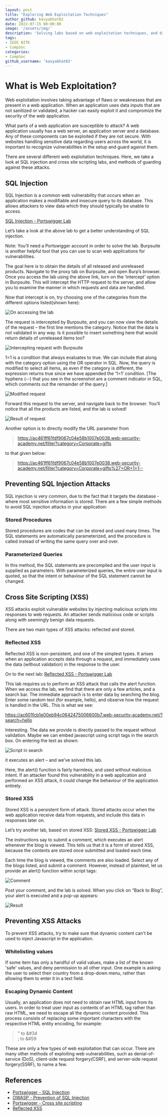 ```yaml
---
layout: post
title: "Exploring Web Exploitation Techniques"
author_github: kavyabhat02
date: 2022-07-15 00:00:00
image: '/assets/img/'
description: 'Solving labs based on web exploitation techniques, and discussing methods of prevention'
tags:
- IEEE NITK
- CompSoc
categories:
- CompSoc
github_username: 'kavyabhat02'
---
```


# What is Web Exploitation? 

Web exploitation involves taking advantage of flaws or weaknesses that are present in a web application. When an application uses data inputs that are not sanitized or validated, a hacker can easily exploit it and compromize the security of the web application.

What parts of a web application are susceptible to attack? A web application usually has a web server, an application server and a database. Any of these components can be exploited if they are not secure. With websites handling sensitive data regarding users across the world, it is important to recognize vulnerabilities in the setup and guard against them. 

There are several different web exploitation techniques. Here, we take a look at SQL injection and cross site scripting labs, and methods of guarding against these attacks.

## SQL Injection

SQL Injection is a common web vulnerability that occurs when an application makes a modifiable and insecure query to its database. This allows attackers to view data which they should typically be unable to access. 

[SQL Injection - Portswigger Lab](https://portswigger.net/web-security/sql-injection/lab-retrieve-hidden-data)

Let’s take a look at the above lab to get a better understanding of SQL injection. 

Note: You’ll need a Portswigger account in order to solve the lab. Burpsuite is another helpful tool that you can use to scan web applications for vulnerabilities. 

The goal here is to obtain the details of all released and unreleased products.
Navigate to the proxy tab on Burpsuite, and open Burp’s browser. Once you access the lab using the above link, turn on the ‘intercept’ option in Burpsuite. This will intercept the HTTP request to the server, and allow you to examine the manner in which requests and data are handled.

Now that intercept is on, try choosing one of the categories from the different options listed(shown here):

![On accessing the lab](/blog/assets/img/exploring-web-exploitation/1.png)

The request is intercepted by Burpsuite, and you can now view the details of the request – the first line mentions the category. Notice that the data is not validated in any way. Is it possible to insert something here that would return details of unreleased items too?

![Intercepting request with Burpsuite](/blog/assets/img/exploring-web-exploitation/2.png)

1=1 is a condition that always evaluates to true. We can include that along with the category option using the OR operator in SQL. Now, the query is modified to select all items, as even if the category is different, the expression returns true since we have appended the ‘1=1’ condition.
[The hyphens (--) that you see in the screenshot are a comment indicator in SQL, which comments out the remainder of the query.]

![Modified request](/blog/assets/img/exploring-web-exploitation/3.png)

Forward this request to the server, and navigate back to the browser. You’ll notice that all the products are listed, and the lab is solved!

![Result of request](/blog/assets/img/exploring-web-exploitation/4.png)

Another option is to directly modify the URL parameter from 
> https://ac461ff61fdf9067c04e58b1007e0038.web-security-academy.net/filter?category=Corporate+gifts

to that given below:

> https://ac461ff61fdf9067c04e58b1007e0038.web-security-academy.net/filter?category=Corporate+gifts%27+OR+1=1--

 
## Preventing SQL Injection Attacks
SQL injection is very common, due to the fact that it targets the database - where most sensitive information is stored. 
There are a few simple methods to avoid SQL injection attacks in your application:

### Stored Procedures
Stored procedures are codes that can be stored and used many times. The SQL statements are automatically parameterized, and the procedure is called instead of writing the same query over and over.

### Parameterized Queries
In this method, the SQL statements are precompiled and the user input is supplied as parameters. With parameterized queries, the entire user input is quoted, so that the intent or behaviour of the SQL statement cannot be changed. 

## Cross Site Scripting (XSS)
XSS attacks exploit vulnerable websites by injecting malicious scripts into responses to web requests. An attacker sends malicious code or scripts along with seemingly benign data requests.
 
There are two main types of XSS attacks: reflected and stored.

### Reflected XSS
Reflected XSS is non-persistent, and one of the simplest types. It arises when an application accepts data through a request, and immediately uses the data (without validation) in the response to the user. 

On to the next lab:
[Reflected XSS - Portswigger Lab](https://portswigger.net/web-security/cross-site-scripting/reflected/lab-html-context-nothing-encoded)

This lab requires us to perform an XSS attack that calls the alert function. When we access the lab, we find that there are only a few articles, and a search bar. The immediate approach is to enter data  by searching the blog. Enter some random text (for example, hello), and observe how the request is handled in the URL. This is what we see:

https://ac601fcb1e00eb94c0642475006600b7.web-security-academy.net/?search=hello
 
Interesting. The data we provide is directly passed to the request without validation. Maybe we can embed javascript using script tags in the search box. 
On entering the text as shown:

![Script in search](/blog/assets/img/exploring-web-exploitation/5.png)

it executes an alert – and we’ve solved this lab. 

Here, the alert() function is fairly harmless, and used without malicious intent. If an attacker found this vulnerability in a web application and performed an XSS attack, it could change the behaviour of the application entirely. 

### Stored XSS
Stored XSS is a persistent form of attack. Stored attacks occur when the web application receive data from requests, and include this data in responses later on. 

Let’s try another lab, based on stored XSS:
[Stored XSS - Portswigger Lab](https://portswigger.net/web-security/cross-site-scripting/stored/lab-html-context-nothing-encoded)


The instructions say to submit a comment, which executes an alert whenever the blog is viewed. This tells us that it is a form of stored XSS, because the contents are stored once submitted and loaded each time.

Each time the blog is viewed, the comments are also loaded. Select any of the blogs listed, and submit a comment. However, instead of plaintext, let us provide an alert() function within script tags: 

![Comment](/blog/assets/img/exploring-web-exploitation/6.png)

Post your comment, and the lab is solved. When you click on “Back to Blog”, your alert is executed and a pop-up appears:

![Result](/blog/assets/img/exploring-web-exploitation/7.png)

## Preventing XSS Attacks
To prevent XSS attacks, try to make sure that dynamic content can't be used to inject Javascript in the application.

### Whitelisting values
If some item has only a handful of valid values, make a list of the known 'safe' values, and deny permission to all other input. One example is asking the user to select their country from a drop-down menu, rather than allowing them to enter it in a text field.

### Escaping Dynamic Content
Usually, an application does not need to obtain raw HTML input from its users. In order to treat user input as contents of an HTML tag rather than raw HTML, we need to escape all the dynamic content provided. 
This process consists of replacing some important characters with the respective HTML entity encoding, for example: 
> " to &#34\
  ; to &#59

These are only a few types of web exploitation that can occur. There are many other methods of exploiting web vulnerabilities, such as denial-of-service (DoS), client-side request forgery(CSRF), and server-side request forgery(SSRF), to name a few. 

## References
- [Portswigger - SQL Injection](https://portswigger.net/web-security/sql-injection)
- [OWASP - Prevention of SQL Injection](https://cheatsheetseries.owasp.org/cheatsheets/SQL_Injection_Prevention_Cheat_Sheet.html)
- [Portswigger - Cross site scripting](https://portswigger.net/web-security/cross-site-scripting)
- [Reflected XSS](https://www.imperva.com/learn/application-security/reflected-xss-attacks/)